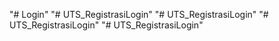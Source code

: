 "# Login" 
"# UTS_RegistrasiLogin" 
"# UTS_RegistrasiLogin" 
"# UTS_RegistrasiLogin" 
"# UTS_RegistrasiLogin" 
